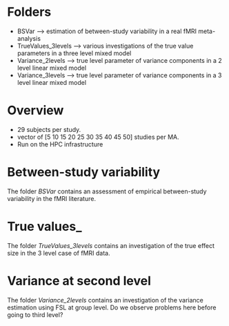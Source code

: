 # Folders

* BSVar --> estimation of between-study variability in a real fMRI meta-analysis
* TrueValues_3levels --> various investigations of the true value parameters in a three level mixed model
* Variance_2levels --> true level parameter of variance components in a 2 level linear mixed model
* Variance_3levels --> true level parameter of variance components in a 3 level linear mixed model

# Overview

* 29 subjects per study.
* vector of [5 10 15 20 25 30 35 40 45 50] studies per MA.
* Run on the HPC infrastructure


# Between-study variability
The folder _BSVar_ contains an assessment of empirical between-study variability in the fMRI literature.

# True values_
The folder _TrueValues_3levels_ contains an investigation of the true effect size in the 3 level case of fMRI data.

# Variance at second level
The folder _Variance_2levels_ contains an investigation of the variance estimation using FSL at group level. Do we observe problems here before going to third level?
